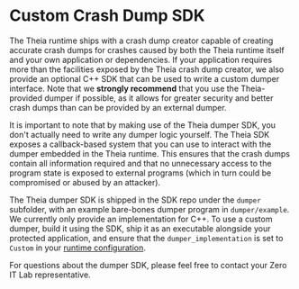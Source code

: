 # Custom Crash Dump SDK

The Theia runtime ships with a crash dump creator capable of creating accurate crash dumps for crashes caused by both the Theia runtime itself and your own application or dependencies. If your application requires more than the facilities exposed by the Theia crash dump creator, we also provide an optional C++ SDK that can be used to write a custom dumper interface. Note that we **strongly recommend** that you use the Theia-provided dumper if possible, as it allows for greater security and better crash dumps than can be provided by an external dumper.

It is important to note that by making use of the Theia dumper SDK, you don't actually need to write any dumper logic yourself. The Theia SDK exposes a callback-based system that you can use to interact with the dumper embedded in the Theia runtime. This ensures that the crash dumps contain all information required and that no unnecessary access to the program state is exposed to external programs (which in turn could be compromised or abused by an attacker).

The Theia dumper SDK is shipped in the SDK repo under the `dumper` subfolder, with an example bare-bones dumper program in `dumper/example`. We currently only provide an implementation for C++. To use a custom dumper, build it using the SDK, ship it as an executable alongside your protected application, and ensure that the `dumper_implementation` is set to `Custom` in your [runtime configuration](./configs/runtime-config.md).

For questions about the dumper SDK, please feel free to contact your Zero IT Lab representative.
